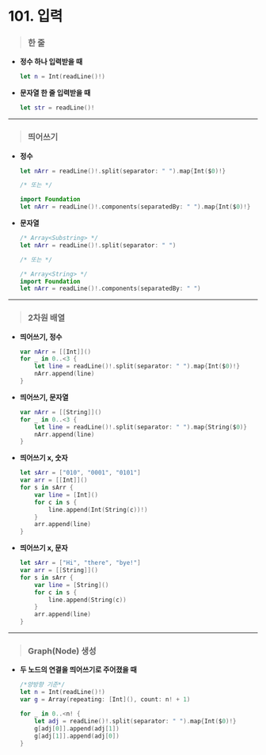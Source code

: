 # 101. 입력

> ### 한 줄
* **정수 하나 입력받을 때** 
    ```swift
    let n = Int(readLine()!)
    ```

* **문자열 한 줄 입력받을 때** 
    ```swift
    let str = readLine()!
    ```
***

> ### 띄어쓰기
* **정수**
    ```swift
    let nArr = readLine()!.split(separator: " ").map{Int($0)!}

    /* 또는 */

    import Foundation
    let nArr = readLine()!.components(separatedBy: " ").map{Int($0)!}
    ```

* **문자열**
    ```swift
    /* Array<Substring> */
    let nArr = readLine()!.split(separator: " ")

    /* 또는 */

    /* Array<String> */
    import Foundation
    let nArr = readLine()!.components(separatedBy: " ")
    ```
***

> ### 2차원 배열
* **띄어쓰기, 정수**
    ```swift
    var nArr = [[Int]]()
    for _ in 0..<3 {
        let line = readLine()!.split(separator: " ").map{Int($0)!}
        nArr.append(line)
    }
    ```

* **띄어쓰기, 문자열**
    ```swift
    var nArr = [[String]]()
    for _ in 0..<3 {
        let line = readLine()!.split(separator: " ").map{String($0)}
        nArr.append(line)
    }
    ```

* **띄어쓰기 x, 숫자**
    ```swift
    let sArr = ["010", "0001", "0101"]
    var arr = [[Int]]()
    for s in sArr {
        var line = [Int]()
        for c in s {
            line.append(Int(String(c))!)
        }
        arr.append(line)
    }
    ```

* **띄어쓰기 x, 문자**
    ```swift
    let sArr = ["Hi", "there", "bye!"]
    var arr = [[String]]()
    for s in sArr {
        var line = [String]()
        for c in s {
            line.append(String(c))
        }
        arr.append(line)
    }
    ```
***   

> ### Graph(Node) 생성
* **두 노드의 연결을 띄어쓰기로 주어졌을 때**
    ```swift
    /*양방향 기준*/
    let n = Int(readLine()!)
    var g = Array(repeating: [Int](), count: n! + 1)

    for _ in 0..<n! {
        let adj = readLine()!.split(separator: " ").map{Int($0)!}
        g[adj[0]].append(adj[1])
        g[adj[1]].append(adj[0])
    }
    ```    
